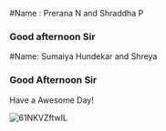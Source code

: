 #Name : Prerana N and Shraddha P
### Good afternoon Sir
#Name: Sumaiya Hundekar and Shreya
### Good Afternoon Sir
Have a Awesome Day!


![61NKVZftwIL](https://user-images.githubusercontent.com/116154062/196651876-541eabde-8bd2-4f50-98ae-698c3116de71.jpg)
